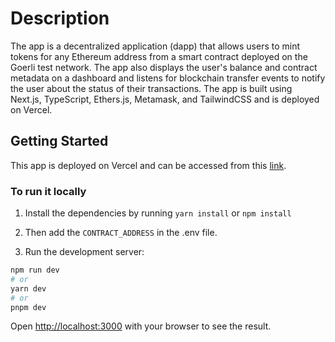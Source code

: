 # Description

The app is a decentralized application (dapp) that allows users to mint tokens for any Ethereum address from a smart contract deployed on the Goerli test network. The app also displays the user's balance and contract metadata on a dashboard and listens for blockchain transfer events to notify the user about the status of their transactions. The app is built using Next.js, TypeScript, Ethers.js, Metamask, and TailwindCSS and is deployed on Vercel.

## Getting Started

This app is deployed on Vercel and can be accessed from this [link](https://add3-frontend.vercel.app/). 

### To run it locally

1. Install the dependencies by running ``` yarn install ``` or ```npm install```

2. Then add the ```CONTRACT_ADDRESS``` in the .env file.

3. Run the development server:

```bash
npm run dev
# or
yarn dev
# or
pnpm dev
```

Open [http://localhost:3000](http://localhost:3000) with your browser to see the result.

